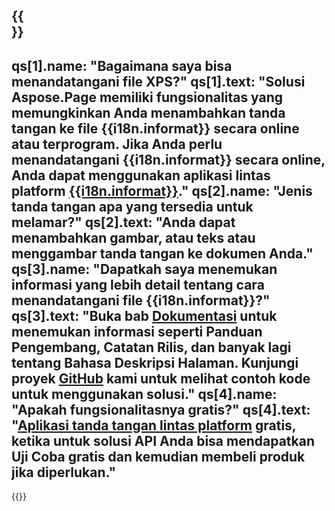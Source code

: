 ﻿---
meta: true
translation: true
deploy: false
---

{{<section faqchild>}}
---
qs[1].name: "Bagaimana saya bisa menandatangani file XPS?"
qs[1].text: "Solusi Aspose.Page memiliki fungsionalitas yang memungkinkan Anda menambahkan tanda tangan ke file {{i18n.informat}} secara online atau terprogram. Jika Anda perlu menandatangani {{i18n.informat}} secara online, Anda dapat menggunakan aplikasi lintas platform [{{i18n.informat}}](https://products.aspose.app/page/signature)."
qs[2].name: "Jenis tanda tangan apa yang tersedia untuk melamar?"
qs[2].text: "Anda dapat menambahkan gambar, atau teks atau menggambar tanda tangan ke dokumen Anda."
qs[3].name: "Dapatkah saya menemukan informasi yang lebih detail tentang cara menandatangani file {{i18n.informat}}?"
qs[3].text: "Buka bab [Dokumentasi](https://docs.aspose.com/page/) untuk menemukan informasi seperti Panduan Pengembang, Catatan Rilis, dan banyak lagi tentang Bahasa Deskripsi Halaman. Kunjungi proyek [GitHub](https://github.com/aspose-page) kami untuk melihat contoh kode untuk menggunakan solusi."
qs[4].name: "Apakah fungsionalitasnya gratis?"
qs[4].text: "[Aplikasi tanda tangan lintas platform](https://products.aspose.app/page/viewer) gratis, ketika untuk solusi API Anda bisa mendapatkan Uji Coba gratis dan kemudian membeli produk jika diperlukan."
---

{{<import path="/meta/schemas.md" section="faq">}} 